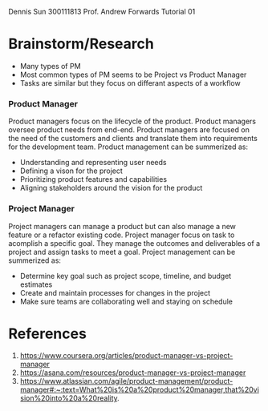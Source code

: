 Dennis Sun 300111813
Prof. Andrew Forwards
Tutorial 01

# Brainstorm/Research

- Many types of PM
- Most common types of PM seems to be Project vs Product Manager
- Tasks are similar but they focus on differant aspects of a workflow

### Product Manager

Product managers focus on the lifecycle of the product. Product managers oversee product needs from end-end. Product managers are focused on the need of the customers and clients and translate them into requirements for the development team. Product management can be summerized as:

- Understanding and representing user needs
- Defining a vison for the project
- Prioritizing product features and capabilities
- Aligning stakeholders around the vision for the product

### Project Manager

Project managers can manage a product but can also manage a new feature or a refactor existing code. Project manager focus on task to acomplish a specific goal. They manage the outcomes and deliverables of a project and assign tasks to meet a goal. Project management can be summerized as:

- Determine key goal such as project scope, timeline, and budget estimates
- Create and maintain processes for changes in the project
- Make sure teams are collaborating well and staying on schedule

# References
1. https://www.coursera.org/articles/product-manager-vs-project-manager
2. https://asana.com/resources/product-manager-vs-project-manager
3. https://www.atlassian.com/agile/product-management/product-manager#:~:text=What%20is%20a%20product%20manager,that%20vision%20into%20a%20reality.